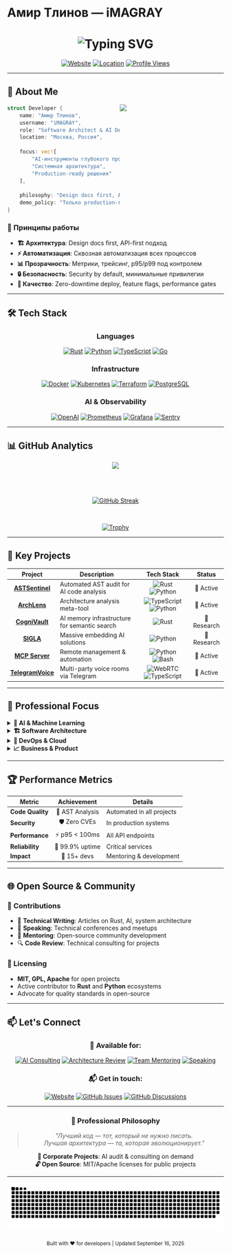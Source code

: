 # Амир Тлинов — iMAGRAY

<div align="center">

<!-- Simple Text Header -->
<h1>
  <img src="https://readme-typing-svg.herokuapp.com?font=Orbitron&size=40&pause=1000&color=667EEA&center=true&vCenter=true&width=600&lines=Амир+Тлинов;Software+Architect;AI+Developer" alt="Typing SVG" />
</h1>

[![Website](https://img.shields.io/badge/Website-imagray.dev-667eea?style=for-the-badge&logo=safari&logoColor=white)](https://imagray.dev)
[![Location](https://img.shields.io/badge/Москва%2C%20Россия-764ba2?style=for-the-badge&logo=map-pin&logoColor=white)](#)
[![Profile Views](https://komarev.com/ghpvc/?username=iMAGRAY&style=for-the-badge&color=f093fb&label=Profile+Views)](https://github.com/iMAGRAY)

</div>

---

## 🚀 About Me

<img align="right" src="https://github-readme-stats.vercel.app/api?username=iMAGRAY&show_icons=true&theme=tokyonight&include_all_commits=true&count_private=true&hide_border=true&bg_color=0d1117" width="48%" />

```rust
struct Developer {
    name: "Амир Тлинов",
    username: "iMAGRAY",  
    role: "Software Architect & AI Developer",
    location: "Москва, Россия",
    
    focus: vec![
        "AI-инструменты глубокого профиля",
        "Системная архитектура", 
        "Production-ready решения"
    ],
    
    philosophy: "Design docs first, API-first",
    demo_policy: "Только production-ready"
}
```

### 🎯 Принципы работы

- **🏗️ Архитектура**: Design docs first, API-first подход
- **⚡ Автоматизация**: Сквозная автоматизация всех процессов  
- **📊 Прозрачность**: Метрики, трейсинг, p95/p99 под контролем
- **🔒 Безопасность**: Security by default, минимальные привилегии
- **🎯 Качество**: Zero-downtime deploy, feature flags, performance gates

---

## 🛠️ Tech Stack

<div align="center">

### Languages
[![Rust](https://img.shields.io/badge/Rust-000000?style=for-the-badge&logo=rust&logoColor=white)](https://www.rust-lang.org/)
[![Python](https://img.shields.io/badge/Python-3776AB?style=for-the-badge&logo=python&logoColor=white)](https://python.org/)
[![TypeScript](https://img.shields.io/badge/TypeScript-007ACC?style=for-the-badge&logo=typescript&logoColor=white)](https://www.typescriptlang.org/)
[![Go](https://img.shields.io/badge/Go-00ADD8?style=for-the-badge&logo=go&logoColor=white)](https://golang.org/)

### Infrastructure  
[![Docker](https://img.shields.io/badge/Docker-2496ED?style=for-the-badge&logo=docker&logoColor=white)](https://docker.com/)
[![Kubernetes](https://img.shields.io/badge/Kubernetes-326CE5?style=for-the-badge&logo=kubernetes&logoColor=white)](https://kubernetes.io/)
[![Terraform](https://img.shields.io/badge/Terraform-7B42BC?style=for-the-badge&logo=terraform&logoColor=white)](https://terraform.io/)
[![PostgreSQL](https://img.shields.io/badge/PostgreSQL-316192?style=for-the-badge&logo=postgresql&logoColor=white)](https://postgresql.org/)

### AI & Observability
[![OpenAI](https://img.shields.io/badge/OpenAI-412991?style=for-the-badge&logo=openai&logoColor=white)](https://openai.com/)
[![Prometheus](https://img.shields.io/badge/Prometheus-E6522C?style=for-the-badge&logo=prometheus&logoColor=white)](https://prometheus.io/)
[![Grafana](https://img.shields.io/badge/Grafana-F46800?style=for-the-badge&logo=grafana&logoColor=white)](https://grafana.com/)
[![Sentry](https://img.shields.io/badge/Sentry-362D59?style=for-the-badge&logo=sentry&logoColor=white)](https://sentry.io/)

</div>

---

## 📊 GitHub Analytics

<div align="center">

<img height="180em" src="https://github-readme-stats.vercel.app/api/top-langs/?username=iMAGRAY&layout=compact&langs_count=8&theme=tokyonight&hide_border=true&bg_color=0d1117" />

<br><br>

[![GitHub Streak](https://streak-stats.demolab.com/?user=iMAGRAY&theme=tokyonight&hide_border=true&background=0d1117)](https://github.com/iMAGRAY)

<br>

[![Trophy](https://github-profile-trophy.vercel.app/?username=iMAGRAY&theme=tokyonight&no-frame=true&no-bg=true&margin-w=4&column=7)](https://github.com/iMAGRAY)

</div>

---

## 🚀 Key Projects

<div align="center">

| Project | Description | Tech Stack | Status |
|:-------:|-------------|:----------:|:------:|
| **[ASTSentinel](https://github.com/iMAGRAY/ASTSentinel)** | Automated AST audit for AI code analysis | ![Rust](https://img.shields.io/badge/-Rust-000000?style=flat&logo=rust) ![Python](https://img.shields.io/badge/-Python-3776AB?style=flat&logo=python) | 🚀 Active |
| **[ArchLens](https://github.com/iMAGRAY/ArchLens)** | Architecture analysis meta-tool | ![TypeScript](https://img.shields.io/badge/-TypeScript-007ACC?style=flat&logo=typescript) ![Python](https://img.shields.io/badge/-Python-3776AB?style=flat&logo=python) | 🚀 Active |
| **[CogniVault](https://github.com/iMAGRAY/CogniVault)** | AI memory infrastructure for semantic search | ![Rust](https://img.shields.io/badge/-Rust-000000?style=flat&logo=rust) | 🔬 Research |
| **[SIGLA](https://github.com/iMAGRAY/SIGLA)** | Massive embedding AI solutions | ![Python](https://img.shields.io/badge/-Python-3776AB?style=flat&logo=python) | 🔬 Research |
| **[MCP Server](https://github.com/iMAGRAY/PSQL_SSH_API_MCP)** | Remote management & automation | ![Python](https://img.shields.io/badge/-Python-3776AB?style=flat&logo=python) ![Bash](https://img.shields.io/badge/-Bash-4EAA25?style=flat&logo=gnu-bash) | 🚀 Active |
| **[TelegramVoice](https://github.com/iMAGRAY/TelegramVoice)** | Multi-party voice rooms via Telegram | ![WebRTC](https://img.shields.io/badge/-WebRTC-333333?style=flat) ![TypeScript](https://img.shields.io/badge/-TypeScript-007ACC?style=flat&logo=typescript) | 🚀 Active |

</div>

---

## 💼 Professional Focus

<details>
<summary><b>🤖 AI & Machine Learning</b></summary>

- **Embedding и семантический поиск** в промышленных масштабах
- **LLM интеграция** и оптимизация производительности  
- **AI-инструменты** для анализа кода и архитектуры
- **Prompt engineering** и fine-tuning моделей

</details>

<details>
<summary><b>🏗️ Software Architecture</b></summary>

- **Microservices** и distributed systems
- **Event-driven architecture** и CQRS patterns
- **API design** и versioning стратегии
- **Domain-driven design** и clean architecture

</details>

<details>
<summary><b>🚀 DevOps & Cloud</b></summary>

- **Cloud-native** приложения (AWS, GCP, Azure)
- **CI/CD pipelines** с автоматизированным QA
- **Infrastructure as Code** (Terraform, Ansible)
- **Container orchestration** (Docker, Kubernetes)

</details>

<details>
<summary><b>📈 Business & Product</b></summary>

- **Коммерциализация open-source** проектов
- **Technical due diligence** для инвестиций
- **Scaling engineering teams** и процессов
- **Product strategy** и technical roadmaps

</details>

---

## 🏆 Performance Metrics

<div align="center">

| Metric | Achievement | Details |
|--------|:-----------:|---------|
| **Code Quality** | 🎯 AST Analysis | Automated in all projects |
| **Security** | 🛡️ Zero CVEs | In production systems |
| **Performance** | ⚡ p95 < 100ms | All API endpoints |
| **Reliability** | 🔄 99.9% uptime | Critical services |
| **Impact** | 👥 15+ devs | Mentoring & development |

</div>

---

## 🌐 Open Source & Community

### 📝 Contributions
- 📖 **Technical Writing**: Articles on Rust, AI, system architecture
- 🎤 **Speaking**: Technical conferences and meetups  
- 🤝 **Mentoring**: Open-source community development
- 🔍 **Code Review**: Technical consulting for projects

### 📜 Licensing
- **MIT, GPL, Apache** for open projects
- Active contributor to **Rust** and **Python** ecosystems
- Advocate for quality standards in open-source

---

## 📫 Let's Connect

<div align="center">

### 🚀 Available for:

[![AI Consulting](https://img.shields.io/badge/AI%20Consulting-Available-success?style=for-the-badge&logo=brain&logoColor=white)](#)
[![Architecture Review](https://img.shields.io/badge/Architecture%20Review-Available-success?style=for-the-badge&logo=sitemap&logoColor=white)](#)
[![Team Mentoring](https://img.shields.io/badge/Team%20Mentoring-Available-success?style=for-the-badge&logo=users&logoColor=white)](#)
[![Speaking](https://img.shields.io/badge/Conference%20Speaking-Available-success?style=for-the-badge&logo=microphone&logoColor=white)](#)

### 📬 Get in touch:

[![Website](https://img.shields.io/badge/Website-imagray.dev-667eea?style=for-the-badge&logo=safari&logoColor=white)](https://imagray.dev)
[![GitHub Issues](https://img.shields.io/badge/GitHub-Issues-181717?style=for-the-badge&logo=github&logoColor=white)](https://github.com/iMAGRAY/iMAGRAY/issues)
[![GitHub Discussions](https://img.shields.io/badge/GitHub-Discussions-181717?style=for-the-badge&logo=github&logoColor=white)](https://github.com/iMAGRAY/iMAGRAY/discussions)

</div>

---

<div align="center">

### 💭 Professional Philosophy

> *"Лучший код — тот, который не нужно писать.  
> Лучшая архитектура — та, которая эволюционирует."*

**🏢 Corporate Projects**: AI audit & consulting on demand  
**🔓 Open Source**: MIT/Apache licenses for public projects

---

<img src="https://raw.githubusercontent.com/Platane/snk/output/github-contribution-grid-snake.svg" alt="Snake animation" />

<sub>Built with ❤️ for developers | Updated September 16, 2025</sub>

</div>
